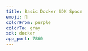 ```yaml
---
title: Basic Docker SDK Space
emoji: 🐳
colorFrom: purple
colorTo: gray
sdk: docker
app_port: 7860
---
```

